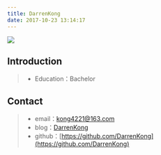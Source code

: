 ```yaml
---
title: DarrenKong
date: 2017-10-23 13:14:17
---
```


![ ](https://avatars1.githubusercontent.com/u/7465073)

## Introduction

> * Education：Bachelor

## Contact

> * email：<kong4221@163.com>
> * blog：[DarrenKong](https://darrenkong.github.io/)
> * github：[https://github.com/DarrenKong](https://github.com/DarrenKong)

